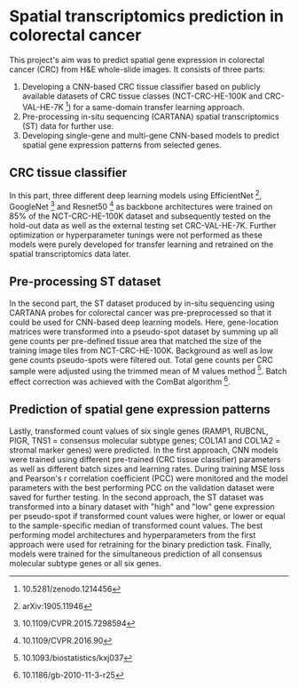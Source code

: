 # Spatial transcriptomics prediction in colorectal cancer
This project's aim was to predict spatial gene expression in colorectal cancer (CRC) from H&E whole-slide images. It consists of three parts: 
1. Developing a CNN-based CRC tissue classifier based on publicly available datasets of CRC tissue classes (NCT-CRC-HE-100K and CRC-VAL-HE-7K [^1]) for a same-domain transfer learning approach.
2. Pre-processing in-situ sequencing (CARTANA) spatial transcriptomics (ST) data for further use.
3. Developing single-gene and multi-gene CNN-based models to predict spatial gene expression patterns from selected genes.

[^1]: 10.5281/zenodo.1214456

## CRC tissue classifier
In this part, three different deep learning models using EfficientNet [^2], GoogleNet [^3] and Resnet50 [^4] as backbone architectures were trained on 85% of the NCT-CRC-HE-100K dataset and subsequently tested on the hold-out data as well as the external testing set CRC-VAL-HE-7K. Further optimization or hyperparameter tunings were not performed as these models were purely developed for transfer learning and retrained on the spatial transcriptomics data later.

[^2]: arXiv:1905.11946
[^3]: 10.1109/CVPR.2015.7298594
[^4]: 10.1109/CVPR.2016.90

## Pre-processing ST dataset
In the second part, the ST dataset produced by in-situ sequencing using CARTANA probes for colorectal cancer was pre-preprocessed so that it could be used for CNN-based deep learning models. Here, gene-location matrices were transformed into a pseudo-spot dataset by summing up all gene counts per pre-defined tissue area that matched the size of the training image tiles from NCT-CRC-HE-100K. Background as well as low gene counts pseudo-spots were filtered out. Total gene counts per CRC sample were adjusted using the trimmed mean of M values method [^5]. Batch effect correction was achieved with the ComBat algorithm [^6]. 

[^5]: 10.1093/biostatistics/kxj037
[^6]: 10.1186/gb-2010-11-3-r25

## Prediction of spatial gene expression patterns
Lastly, transformed count values of six single genes (RAMP1, RUBCNL, PIGR, TNS1 = consensus molecular subtype genes; COL1A1 and COL1A2 = stromal marker genes) were predicted. In the first approach, CNN models were trained using different pre-trained (CRC tissue classifier) parameters as well as different batch sizes and learning rates. During training MSE loss and Pearson's r correlation coefficient (PCC) were monitored and the model parameters with the best performing PCC on the validation dataset were saved for further testing. In the second approach, the ST dataset was transformed into a binary dataset with "high" and "low" gene expression per pseudo-spot if transformed count values were higher, or lower or equal to the sample-specific median of transformed count values. The best performing model architectures and hyperparameters from the first approach were used for retraining for the binary prediction task. Finally, models were trained for the simultaneous prediction of all consensus molecular subtype genes or all six genes.
